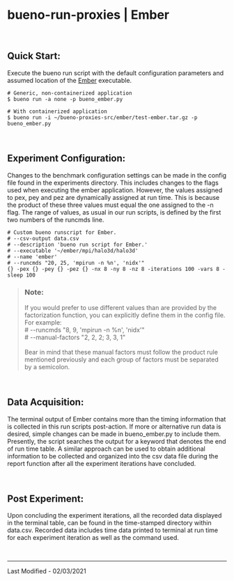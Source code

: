 # bueno-run-proxies | Ember

<br/>

## Quick Start:

Execute the bueno run script with the default configuration parameters and
assumed location of the [Ember](https://github.com/sstsimulator/ember)
executable.
```Shell
# Generic, non-containerized application
$ bueno run -a none -p bueno_ember.py

# With containerized application
$ bueno run -i ~/bueno-proxies-src/ember/test-ember.tar.gz -p bueno_ember.py
```

<br/>

## Experiment Configuration:

Changes to the benchmark configuration settings can be made in the config
file found in the experiments directory. This includes changes to the flags
used when executing the ember application. However, the values assigned to
pex, pey and pez are dynamically assigned at run time. This is because the
product of these three values must equal the one assigned to the -n flag.
The range of values, as usual in our run scripts, is defined by the first
two numbers of the runcmds line.
```
# Custom bueno runscript for Ember.
# --csv-output data.csv
# --description 'bueno run script for Ember.'
# --executable '~/ember/mpi/halo3d/halo3d'
# --name 'ember'
# --runcmds "20, 25, 'mpirun -n %n', 'nidx'"
{} -pex {} -pey {} -pez {} -nx 8 -ny 8 -nz 8 -iterations 100 -vars 8 -sleep 100
```
> ### Note: <br/>
> If you would prefer to use different values than are provided by the
> factorization function, you can explicitly define them in the config file.
> For example:
> <br/> # --runcmds "8, 9, 'mpirun -n %n', 'nidx'"
> <br/> # --manual-factors "2, 2, 2; 3, 3, 1" <br/>
> <br/>
> Bear in mind that these manual factors must follow the product rule
> mentioned previously and each group of factors must be separated by a
> semicolon.

<br/>

## Data Acquisition:

The terminal output of Ember contains more than the timing information that
is collected in this run scripts post-action. If more or alternative run 
data is desired, simple changes can be made in bueno_ember.py to include
them. Presently, the script searches the output for a keyword that denotes
the end of run time table. A similar approach can be used to obtain additional
information to be collected and organized into the csv data file during the
report function after all the experiment iterations have concluded.

<br/>


## Post Experiment:

Upon concluding the experiment iterations, all the recorded data displayed in
the terminal table, can be found in the time-stamped directory within
data.csv. Recorded data includes time data printed to terminal at run time for
each experiment iteration as well as the command used.

<br/>

-------------------------------------------------------------------------------
Last Modified - 02/03/2021